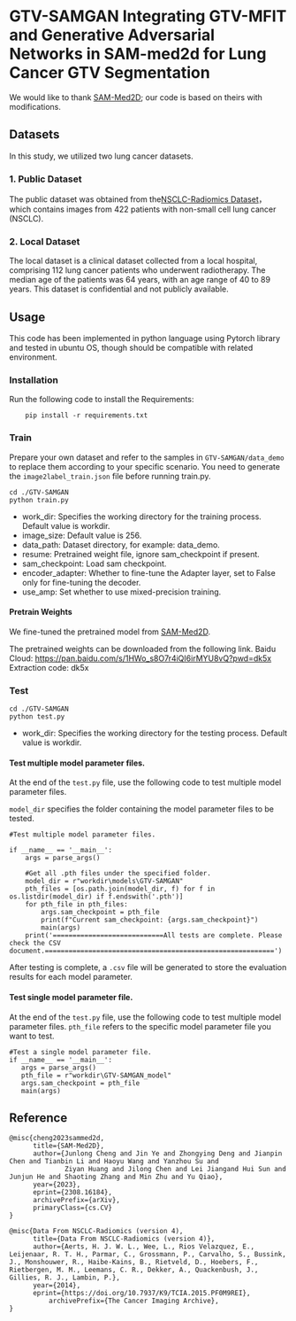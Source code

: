 # GTV-SAMGAN Integrating GTV-MFIT and Generative Adversarial Networks in SAM-med2d for Lung Cancer GTV Segmentation

We would like to thank [SAM-Med2D](https://github.com/OpenGVLab/SAM-Med2D/tree/main); our code is based on theirs with modifications.

## **Datasets**

In this study, we utilized two lung cancer datasets.

### 1. Public Dataset

   The public dataset was obtained from the[NSCLC-Radiomics Dataset](https://www.cancerimagingarchive.net/collection/nsclc-radiomics/)，which contains images from 422 patients with non-small cell lung cancer (NSCLC).
### 2. Local Dataset

The local dataset is a clinical dataset collected from a local hospital, comprising 112 lung cancer patients who underwent radiotherapy. The median age of the patients was 64 years, with an age range of 40 to 89 years. This dataset is confidential and not publicly available.

## **Usage**

This code has been implemented in python language using Pytorch library and tested in ubuntu OS, though should be compatible with related environment.

### **Installation**

Run the following code to install the Requirements:

        pip install -r requirements.txt

### **Train**

Prepare your own dataset and refer to the samples in `GTV-SAMGAN/data_demo`  to replace them according to your specific scenario. You need to generate the	`image2label_train.json` file before running train.py.

	cd ./GTV-SAMGAN
 	python train.py

* work_dir: Specifies the working directory for the training process. Default value is workdir.
* image_size: Default value is 256.
* data_path: Dataset directory, for example: data_demo.
* resume: Pretrained weight file, ignore sam_checkpoint if present.
* sam_checkpoint: Load sam checkpoint.
* encoder_adapter: Whether to fine-tune the Adapter layer, set to False only for fine-tuning the decoder.
* use_amp: Set whether to use mixed-precision training.

#### Pretrain Weights
We fine-tuned the pretrained model from [SAM-Med2D](https://github.com/OpenGVLab/SAM-Med2D/tree/main).

The pretrained weights can be downloaded from the following link.
Baidu Cloud: https://pan.baidu.com/s/1HWo_s8O7r4iQI6irMYU8vQ?pwd=dk5x
Extraction code: dk5x

### **Test**

	cd ./GTV-SAMGAN
 	python test.py

* work_dir: Specifies the working directory for the testing process. Default value is workdir.

#### Test multiple model parameter files. 

At the end of the `test.py` file, use the following code to test multiple model parameter files.

`model_dir` specifies the folder containing the model parameter files to be tested.

	#Test multiple model parameter files.
 
	if __name__ == '__main__':
	    args = parse_args()

	    #Get all .pth files under the specified folder.
	    model_dir = r"workdir\models\GTV-SAMGAN"
	    pth_files = [os.path.join(model_dir, f) for f in os.listdir(model_dir) if f.endswith('.pth')] 
	    for pth_file in pth_files: 
	        args.sam_checkpoint = pth_file 
	        print(f"Current sam_checkpoint: {args.sam_checkpoint}")
	        main(args)
	    print('============================All tests are complete. Please check the CSV document.==========================================================')

After testing is complete, a `.csv` file will be generated to store the evaluation results for each model parameter.

#### Test single model parameter file.

At the end of the `test.py` file, use the following code to test multiple model parameter files.
`pth_file` refers to the specific model parameter file you want to test.

	#Test a single model parameter file.
	if __name__ == '__main__':
	   args = parse_args()
	   pth_file = r"workdir\GTV-SAMGAN_model"
	   args.sam_checkpoint = pth_file 
	   main(args)       

## Reference

	@misc{cheng2023sammed2d,
	      title={SAM-Med2D}, 
	      author={Junlong Cheng and Jin Ye and Zhongying Deng and Jianpin Chen and Tianbin Li and Haoyu Wang and Yanzhou Su and
	              Ziyan Huang and Jilong Chen and Lei Jiangand Hui Sun and Junjun He and Shaoting Zhang and Min Zhu and Yu Qiao},
	      year={2023},
	      eprint={2308.16184},
	      archivePrefix={arXiv},
	      primaryClass={cs.CV}
	}
 
 	@misc{Data From NSCLC-Radiomics (version 4),
	      title={Data From NSCLC-Radiomics (version 4)}, 
	      author={Aerts, H. J. W. L., Wee, L., Rios Velazquez, E., Leijenaar, R. T. H., Parmar, C., Grossmann, P., Carvalho, S., Bussink, J., Monshouwer, R., Haibe-Kains, B., Rietveld, D., Hoebers, F., Rietbergen, M. M., Leemans, C. R., Dekker, A., Quackenbush, J., Gillies, R. J., Lambin, P.},
	      year={2014},
	      eprint={https://doi.org/10.7937/K9/TCIA.2015.PF0M9REI},
              archivePrefix={The Cancer Imaging Archive},
	}



